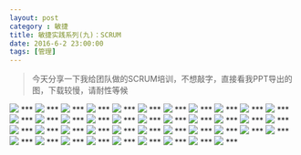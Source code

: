 ```yaml
---
layout: post
category : 敏捷
title: 敏捷实践系列(九)：SCRUM
date: 2016-6-2 23:00:00
tags: [管理]
---
```



<style>
    .post
    {
        font-family:
'lucida grande', 'lucida sans unicode', lucida, helvetica, 'Hiragino Sans GB', 'Microsoft YaHei', 'WenQuanYi Micro Hei', sans-serif;
    font-size: 16px;
}
    .post-full h1 {
       background-color: #ccc;
        padding: 5px;
        margin-bottom: 10px;
        font-weight: bolder;
        color: #000;
        line-height: 1.8;
        text-rendering: optimizelegibility;
    }
    
    .post-full h2 {
        color: #333;
        padding: 5px;
        line-height: 1.6;        
        padding-bottom: 5px;
        margin-bottom: 10px;
        font-weight: bolder;
        
    }

     .post-full h3 {
        padding: 5px;
        color: #000;
        border-bottom: dashed 1px #ccc;
        padding-bottom: 5px;
        margin-bottom: 10px;
        font-weight: bolder;
    }
    
    .post-full img {
        border: solid 5px #ccc;
        padding: 5px;
        border-radius: 5px;
        text-align: center;
        max-height: 400px;
    }
</style>

> 今天分享一下我给团队做的SCRUM培训，不想敲字，直接看我PPT导出的图，下载较慢，请耐性等候


<img class="img-responsive" src="http://7xpzem.com1.z0.glb.clouddn.com/SCRUM.002.jpeg"/>
***
<img class="img-responsive" src="http://7xpzem.com1.z0.glb.clouddn.com/SCRUM.003.jpeg"/>
***

<img class="img-responsive" src="http://7xpzem.com1.z0.glb.clouddn.com/SCRUM.004.jpeg"/>
***

<img class="img-responsive" src="http://7xpzem.com1.z0.glb.clouddn.com/SCRUM.005.jpeg"/>
***

<img class="img-responsive" src="http://7xpzem.com1.z0.glb.clouddn.com/SCRUM.006.jpeg"/>
***
<img class="img-responsive" src="http://7xpzem.com1.z0.glb.clouddn.com/SCRUM.007.jpeg"/>
***
<img class="img-responsive" src="http://7xpzem.com1.z0.glb.clouddn.com/SCRUM.008.jpeg"/>
***
<img class="img-responsive" src="http://7xpzem.com1.z0.glb.clouddn.com/SCRUM.009.jpeg"/>
***
<img class="img-responsive" src="http://7xpzem.com1.z0.glb.clouddn.com/SCRUM.003.jpeg"/>
***
<img class="img-responsive" src="http://7xpzem.com1.z0.glb.clouddn.com/SCRUM.010.jpeg"/>
***
<img class="img-responsive" src="http://7xpzem.com1.z0.glb.clouddn.com/SCRUM.011.jpeg"/>
***
<img class="img-responsive" src="http://7xpzem.com1.z0.glb.clouddn.com/SCRUM.012.jpeg"/>
***
<img class="img-responsive" src="http://7xpzem.com1.z0.glb.clouddn.com/SCRUM.013.jpeg"/>
***
<img class="img-responsive" src="http://7xpzem.com1.z0.glb.clouddn.com/SCRUM.014.jpeg"/>
***
<img class="img-responsive" src="http://7xpzem.com1.z0.glb.clouddn.com/SCRUM.015.jpeg"/>
***
<img class="img-responsive" src="http://7xpzem.com1.z0.glb.clouddn.com/SCRUM.016.jpeg"/>
***
<img class="img-responsive" src="http://7xpzem.com1.z0.glb.clouddn.com/SCRUM.017.jpeg"/>
***
<img class="img-responsive" src="http://7xpzem.com1.z0.glb.clouddn.com/SCRUM.018.jpeg"/>
***
<img class="img-responsive" src="http://7xpzem.com1.z0.glb.clouddn.com/SCRUM.019.jpeg"/>
***
<img class="img-responsive" src="http://7xpzem.com1.z0.glb.clouddn.com/SCRUM.020.jpeg"/>
***
<img class="img-responsive" src="http://7xpzem.com1.z0.glb.clouddn.com/SCRUM.021.jpeg"/>
***
<img class="img-responsive" src="http://7xpzem.com1.z0.glb.clouddn.com/SCRUM.022.jpeg"/>
***
<img class="img-responsive" src="http://7xpzem.com1.z0.glb.clouddn.com/SCRUM.023.jpeg"/>
***
<img class="img-responsive" src="http://7xpzem.com1.z0.glb.clouddn.com/SCRUM.025.jpeg"/>
***
<img class="img-responsive" src="http://7xpzem.com1.z0.glb.clouddn.com/SCRUM.026.jpeg"/>
***
<img class="img-responsive" src="http://7xpzem.com1.z0.glb.clouddn.com/SCRUM.027.jpeg"/>
***
<img class="img-responsive" src="http://7xpzem.com1.z0.glb.clouddn.com/SCRUM.028.jpeg"/>
***
<img class="img-responsive" src="http://7xpzem.com1.z0.glb.clouddn.com/SCRUM.029.jpeg"/>
***
<img class="img-responsive" src="http://7xpzem.com1.z0.glb.clouddn.com/SCRUM.030.jpeg"/>
***
<img class="img-responsive" src="http://7xpzem.com1.z0.glb.clouddn.com/SCRUM.031.jpeg"/>
***
<img class="img-responsive" src="http://7xpzem.com1.z0.glb.clouddn.com/SCRUM.032.jpeg"/>
***
<img class="img-responsive" src="http://7xpzem.com1.z0.glb.clouddn.com/SCRUM.033.jpeg"/>
***
<img class="img-responsive" src="http://7xpzem.com1.z0.glb.clouddn.com/SCRUM.034.jpeg"/>
***
<img class="img-responsive" src="http://7xpzem.com1.z0.glb.clouddn.com/SCRUM.035.jpeg"/>
***
<img class="img-responsive" src="http://7xpzem.com1.z0.glb.clouddn.com/SCRUM.036.jpeg"/>
***
<img class="img-responsive" src="http://7xpzem.com1.z0.glb.clouddn.com/SCRUM.037.jpeg"/>
***
<img class="img-responsive" src="http://7xpzem.com1.z0.glb.clouddn.com/SCRUM.038.jpeg"/>
***
<img class="img-responsive" src="http://7xpzem.com1.z0.glb.clouddn.com/SCRUM.039.jpeg"/>
***
<img class="img-responsive" src="http://7xpzem.com1.z0.glb.clouddn.com/SCRUM.040.jpeg"/>
***
<img class="img-responsive" src="http://7xpzem.com1.z0.glb.clouddn.com/SCRUM.041.jpeg"/>
***
<img class="img-responsive" src="http://7xpzem.com1.z0.glb.clouddn.com/SCRUM.042.jpeg"/>
***
<img class="img-responsive" src="http://7xpzem.com1.z0.glb.clouddn.com/SCRUM.043.jpeg"/>
***


